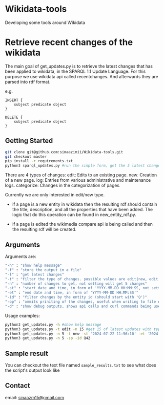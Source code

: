 # Wikidata-tools
Developing some tools around Wikidata

# Retrieve recent changes of the wikidata
The main goal of get_updates.py is to retrieve the latest changes that has been applied to wikidata,
in the SPARQL 1.1 Update Language. For this purpose we use wikidata api called recentchanges.
And afterwards they are parsed into rdf format.

e.g.
```
INSERT {
    subject predicate object
}
```
```
DELETE {
    subject predicate object
}
```

## Getting Started
```bash
git clone git@github.com:sinaazimii/Wikidata-tools.git
git checkout master
pip install -r requirements.txt
python3 sparql_updates.py #run the simple form, get the 5 latest changes of any type
```

There are 4 types of changes:
    edit: Edits to an existing page.
    new: Creation of a new page.
    log: Entries from various administrative and maintenance logs.
    categorize: Changes in the categorization of pages.

Currently we are only interested in edit/new type. 

* if a page is a new entity in wikidata then the resulting rdf should contain
the title, description, and all the properties that have been added. 
The logic that do this operation can be found in new_entity_rdf.py.

* if a page is edited the wikimedia compare api is being called and then
the resulting rdf will be created.


## Arguments
Arguments are:
```bash
"-h" : "show help message"
"-f" : "store the output in a file"
"-l" : "get latest changes"
"-t" : "filter the type of changes. possible values are edit|new, edit, new"
"-n" : "number of changes to get, not setting will get 5 changes"
"-st" : "start date and time, in form of 'YYYY-MM-DD HH:MM:SS, not setting start and end date will get latest changes"
"-et" : "end date and time, in form of 'YYYY-MM-DD HH:MM:SS'"
"-id" : "filter changes by the entity id (should start with 'Q')"
"-op" : "ommits priniting of the changes, useful when writing to file or when debugging" 
"-d" : "show debug outputs, shows api calls and curl commands being used"
```
Usage examples:
```bash
python3 get_updates.py -h #show help message
python3 get_updates.py -t edit -n 15 #get 15 of latest updates with type edit
python3 get_updates.py -n 5 -t new -st '2024-07-22 11:56:10' -et '2024-07-22 11:56:15' #get 5 of updates with type new with time interval between 2024-07-22 11:56:10 and 2024-07-22 11:56:15
python3 get_updates.py -n 5 -sp -id Q42
```

## Sample result
You can checkout the text file named ```sample_results.txt``` to see what does the script's output look like

## Contact
email: sinaazm15@gmail.com